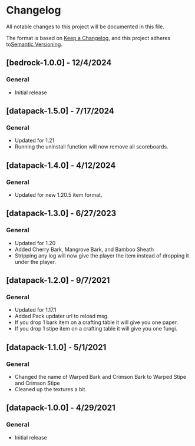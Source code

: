 # Changelog

All notable changes to this project will be documented in this file.

The format is based on [Keep a Changelog](https://keepachangelog.com/en/1.0.0/), and this project adheres to[Semantic Versioning](https://semver.org/spec/v2.0.0.html).

## [bedrock-1.0.0] - 12/4/2024

### General

- Initial release

## [datapack-1.5.0] - 7/17/2024

### General

- Updated for 1.21
- Running the uninstall function will now remove all scoreboards.

## [datapack-1.4.0] - 4/12/2024

### General

- Updated for new 1.20.5 item format.

## [datapack-1.3.0] - 6/27/2023

### General

- Updated for 1.20
- Added Cherry Bark, Mangrove Bark, and Bamboo Sheath
- Stripping any log will now give the player the item instead of dropping it under the player.

## [datapack-1.2.0] - 9/7/2021

### General

- Updated for 1.17.1
- Added Pack updater url to reload msg.
- If you drop 1 bark item on a crafting table it will give you one paper.
- If you drop 1 stipe item on a crafting table it will give you one fungi.

## [datapack-1.1.0] - 5/1/2021

### General

- Changed the name of Warped Bark and Crimson Bark to Warped Stipe and Crimson Stipe
- Cleaned up the textures a bit.

## [datapack-1.0.0] - 4/29/2021

### General

- Initial release

